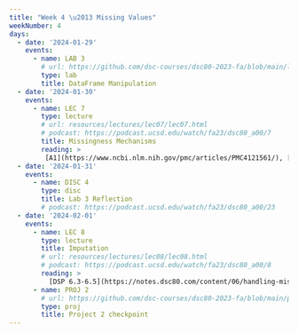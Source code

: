 ```yaml
---
title: "Week 4 \u2013 Missing Values"
weekNumber: 4
days:
  - date: '2024-01-29'
    events:
      - name: LAB 3
        # url: https://github.com/dsc-courses/dsc80-2023-fa/blob/main/labs/lab03/lab.ipynb
        type: lab
        title: DataFrame Manipulation
  - date: '2024-01-30'
    events:
      - name: LEC 7
        type: lecture
        # url: resources/lectures/lec07/lec07.html
        # podcast: https://podcast.ucsd.edu/watch/fa23/dsc80_a00/7
        title: Missingness Mechanisms
        reading: >
         [A1](https://www.ncbi.nlm.nih.gov/pmc/articles/PMC4121561/), [A2](https://stefvanbuuren.name/fimd/sec-MCAR.html)
  - date: '2024-01-31'
    events:
      - name: DISC 4
        type: disc
        title: Lab 3 Reflection
        # podcast: https://podcast.ucsd.edu/watch/fa23/dsc80_a00/23
  - date: '2024-02-01'
    events:
      - name: LEC 8
        type: lecture
        title: Imputation
        # url: resources/lectures/lec08/lec08.html
        # podcast: https://podcast.ucsd.edu/watch/fa23/dsc80_a00/8
        reading: >
          [DSP 6.3-6.5](https://notes.dsc80.com/content/06/handling-missing-data.html)
      - name: PROJ 2
        # url: https://github.com/dsc-courses/dsc80-2023-fa/blob/main/projects/02-covid_vax/project.ipynb
        type: proj
        title: Project 2 checkpoint
---
```


